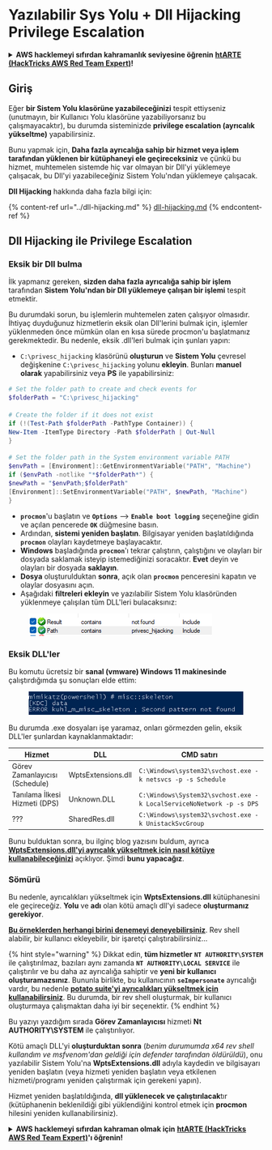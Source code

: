 # Yazılabilir Sys Yolu + Dll Hijacking Privilege Escalation

<details>

<summary><strong>AWS hacklemeyi sıfırdan kahramanlık seviyesine öğrenin</strong> <a href="https://training.hacktricks.xyz/courses/arte"><strong>htARTE (HackTricks AWS Red Team Expert)</strong></a><strong>!</strong></summary>

HackTricks'ı desteklemenin diğer yolları:

* **Şirketinizi HackTricks'te reklamınızı görmek veya HackTricks'i PDF olarak indirmek** için [**ABONELİK PLANLARINI**](https://github.com/sponsors/carlospolop) kontrol edin!
* [**Resmi PEASS & HackTricks ürünlerini**](https://peass.creator-spring.com) edinin
* [**The PEASS Family**](https://opensea.io/collection/the-peass-family) koleksiyonumuzu keşfedin, özel [**NFT'ler**](https://opensea.io/collection/the-peass-family) koleksiyonumuz
* 💬 [**Discord grubuna**](https://discord.gg/hRep4RUj7f) veya [**telegram grubuna**](https://t.me/peass) **katılın** veya **Twitter** 🐦 [**@carlospolopm**](https://twitter.com/hacktricks_live)**'ı takip edin**.
* **Hacking hilelerinizi** [**HackTricks**](https://github.com/carlospolop/hacktricks) ve [**HackTricks Cloud**](https://github.com/carlospolop/hacktricks-cloud) github reposuna **PR göndererek paylaşın**.

</details>

## Giriş

Eğer **bir Sistem Yolu klasörüne yazabileceğinizi** tespit ettiyseniz (unutmayın, bir Kullanıcı Yolu klasörüne yazabiliyorsanız bu çalışmayacaktır), bu durumda sisteminizde **privilege escalation (ayrıcalık yükseltme)** yapabilirsiniz.

Bunu yapmak için, **Daha fazla ayrıcalığa sahip bir hizmet veya işlem tarafından yüklenen bir kütüphaneyi ele geçireceksiniz** ve çünkü bu hizmet, muhtemelen sistemde hiç var olmayan bir Dll'yi yüklemeye çalışacak, bu Dll'yi yazabileceğiniz Sistem Yolu'ndan yüklemeye çalışacak.

**Dll Hijacking** hakkında daha fazla bilgi için:

{% content-ref url="../dll-hijacking.md" %}
[dll-hijacking.md](../dll-hijacking.md)
{% endcontent-ref %}

## Dll Hijacking ile Privilege Escalation

### Eksik bir Dll bulma

İlk yapmanız gereken, **sizden daha fazla ayrıcalığa sahip bir işlem** tarafından **Sistem Yolu'ndan bir Dll yüklemeye çalışan bir işlemi** tespit etmektir.

Bu durumdaki sorun, bu işlemlerin muhtemelen zaten çalışıyor olmasıdır. İhtiyaç duyduğunuz hizmetlerin eksik olan Dll'lerini bulmak için, işlemler yüklenmeden önce mümkün olan en kısa sürede procmon'u başlatmanız gerekmektedir. Bu nedenle, eksik .dll'leri bulmak için şunları yapın:

* `C:\privesc_hijacking` klasörünü **oluşturun** ve **Sistem Yolu** çevresel değişkenine `C:\privesc_hijacking` yolunu **ekleyin**. Bunları **manuel olarak** yapabilirsiniz veya **PS** ile yapabilirsiniz:
```powershell
# Set the folder path to create and check events for
$folderPath = "C:\privesc_hijacking"

# Create the folder if it does not exist
if (!(Test-Path $folderPath -PathType Container)) {
New-Item -ItemType Directory -Path $folderPath | Out-Null
}

# Set the folder path in the System environment variable PATH
$envPath = [Environment]::GetEnvironmentVariable("PATH", "Machine")
if ($envPath -notlike "*$folderPath*") {
$newPath = "$envPath;$folderPath"
[Environment]::SetEnvironmentVariable("PATH", $newPath, "Machine")
}
```
* **`procmon`**'u başlatın ve **`Options`** --> **`Enable boot logging`** seçeneğine gidin ve açılan pencerede **`OK`** düğmesine basın.
* Ardından, **sistemi yeniden başlatın**. Bilgisayar yeniden başlatıldığında **`procmon`** olayları kaydetmeye başlayacaktır.
* **Windows** başladığında **`procmon`**'ı tekrar çalıştırın, çalıştığını ve olayları bir dosyada saklamak isteyip istemediğinizi soracaktır. **Evet** deyin ve olayları bir dosyada **saklayın**.
* **Dosya** oluşturulduktan **sonra**, açık olan **`procmon`** penceresini kapatın ve olaylar dosyasını açın.
* Aşağıdaki **filtreleri ekleyin** ve yazılabilir Sistem Yolu klasöründen yüklenmeye çalışılan tüm DLL'leri bulacaksınız:

<figure><img src="../../../.gitbook/assets/image (18).png" alt=""><figcaption></figcaption></figure>

### Eksik DLL'ler

Bu komutu ücretsiz bir **sanal (vmware) Windows 11 makinesinde** çalıştırdığımda şu sonuçları elde ettim:

<figure><img src="../../../.gitbook/assets/image (253).png" alt=""><figcaption></figcaption></figure>

Bu durumda .exe dosyaları işe yaramaz, onları görmezden gelin, eksik DLL'ler şunlardan kaynaklanmaktadır:

| Hizmet                         | DLL                | CMD satırı                                                          |
| ------------------------------- | ------------------ | -------------------------------------------------------------------- |
| Görev Zamanlayıcısı (Schedule)       | WptsExtensions.dll | `C:\Windows\system32\svchost.exe -k netsvcs -p -s Schedule`          |
| Tanılama İlkesi Hizmeti (DPS) | Unknown.DLL        | `C:\Windows\System32\svchost.exe -k LocalServiceNoNetwork -p -s DPS` |
| ???                             | SharedRes.dll      | `C:\Windows\system32\svchost.exe -k UnistackSvcGroup`                |

Bunu bulduktan sonra, bu ilginç blog yazısını buldum, ayrıca [**WptsExtensions.dll'yi ayrıcalık yükseltmek için nasıl kötüye kullanabileceğinizi**](https://juggernaut-sec.com/dll-hijacking/#Windows\_10\_Phantom\_DLL\_Hijacking\_-\_WptsExtensionsdll) açıklıyor. Şimdi **bunu yapacağız**.

### Sömürü

Bu nedenle, ayrıcalıkları yükseltmek için **WptsExtensions.dll** kütüphanesini ele geçireceğiz. **Yolu** ve **adı** olan kötü amaçlı dll'yi sadece **oluşturmanız gerekiyor**.

[**Bu örneklerden herhangi birini denemeyi deneyebilirsiniz**](../dll-hijacking.md#creating-and-compiling-dlls). Rev shell alabilir, bir kullanıcı ekleyebilir, bir işaretçi çalıştırabilirsiniz...

{% hint style="warning" %}
Dikkat edin, **tüm hizmetler** **`NT AUTHORITY\SYSTEM`** ile çalıştırılmaz, bazıları aynı zamanda **`NT AUTHORITY\LOCAL SERVICE`** ile çalıştırılır ve bu daha az ayrıcalığa sahiptir ve **yeni bir kullanıcı oluşturamazsınız**. Bununla birlikte, bu kullanıcının **`seImpersonate`** ayrıcalığı vardır, bu nedenle [**potato suite'yi ayrıcalıkları yükseltmek için kullanabilirsiniz**](../roguepotato-and-printspoofer.md). Bu durumda, bir rev shell oluşturmak, bir kullanıcı oluşturmaya çalışmaktan daha iyi bir seçenektir.
{% endhint %}

Bu yazıyı yazdığım sırada **Görev Zamanlayıcısı** hizmeti **Nt AUTHORITY\SYSTEM** ile çalıştırılıyor.

Kötü amaçlı DLL'yi **oluşturduktan sonra** (_benim durumumda x64 rev shell kullandım ve msfvenom'dan geldiği için defender tarafından öldürüldü_), onu yazılabilir Sistem Yolu'na **WptsExtensions.dll** adıyla kaydedin ve bilgisayarı yeniden başlatın (veya hizmeti yeniden başlatın veya etkilenen hizmeti/programı yeniden çalıştırmak için gerekeni yapın).

Hizmet yeniden başlatıldığında, **dll yüklenecek ve çalıştırılacak**tır (kütüphanenin beklenildiği gibi yüklendiğini kontrol etmek için **procmon** hilesini yeniden kullanabilirsiniz).

<details>

<summary><strong>AWS hacklemeyi sıfırdan kahraman olmak için</strong> <a href="https://training.hacktricks.xyz/courses/arte"><strong>htARTE (HackTricks AWS Red Team Expert)</strong></a><strong>'ı öğrenin!</strong></summary>

HackTricks'i desteklemenin diğer yolları:

* Şirketinizi HackTricks'te **tanıtmak veya HackTricks'i PDF olarak indirmek** için [**ABONELİK PLANLARINI**](https://github.com/sponsors/carlospolop) kontrol edin!
* [**Resmi PEASS & HackTricks ürünlerini**](https://peass.creator-spring.com) edinin
* Özel [**NFT'lerden**](https://opensea.io/collection/the-peass-family) oluşan koleksiyonumuz olan [**The PEASS Family**](https://opensea.io/collection/the-peass-family)'yi keşfedin
* 💬 [**Discord grubuna**](https://discord.gg/hRep4RUj7f) veya [**telegram grubuna**](https://t.me/peass) **katılın** veya **Twitter** 🐦 [**@carlospolopm**](https://twitter.com/hacktricks_live)'u **takip edin**.
* **Hacking hilelerinizi** [**HackTricks**](https://github.com/carlospolop/hacktricks) ve [**HackTricks Cloud**](https://github.com/carlospolop/hacktricks-cloud) github reposuna **PR göndererek** paylaşın.

</details>
